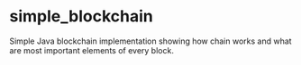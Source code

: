 # simple_blockchain
Simple Java blockchain implementation showing how chain works and what are most important elements of every block.
